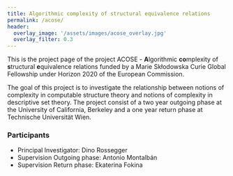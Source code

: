 ```yaml
---
title: Algorithmic complexity of structural equivalence relations
permalink: /acose/
header:
  overlay_image: '/assets/images/acose_overlay.jpg'
  overlay_filter: 0.3
--- 
```

This is the project page of the project ACOSE - <b>A</b>lgorithmic <b>co</b>mplexity of <b>s</b>tructural <b>e</b>quivalence relations funded by a Marie Skłodowska Curie Global Fellowship under Horizon 2020 of the European Commission.

The goal of this project is to investigate the relationship between notions of complexity in computable structure theory and notions of complexity in descriptive set theory. The project consist of a two year outgoing phase at the University of California, Berkeley and a one year return phase at Technische Universität Wien. 

### Participants
* Principal Investigator: Dino Rossegger
* Supervision Outgoing phase: Antonio Montalbán
* Supervision Return phase: Ekaterina Fokina



